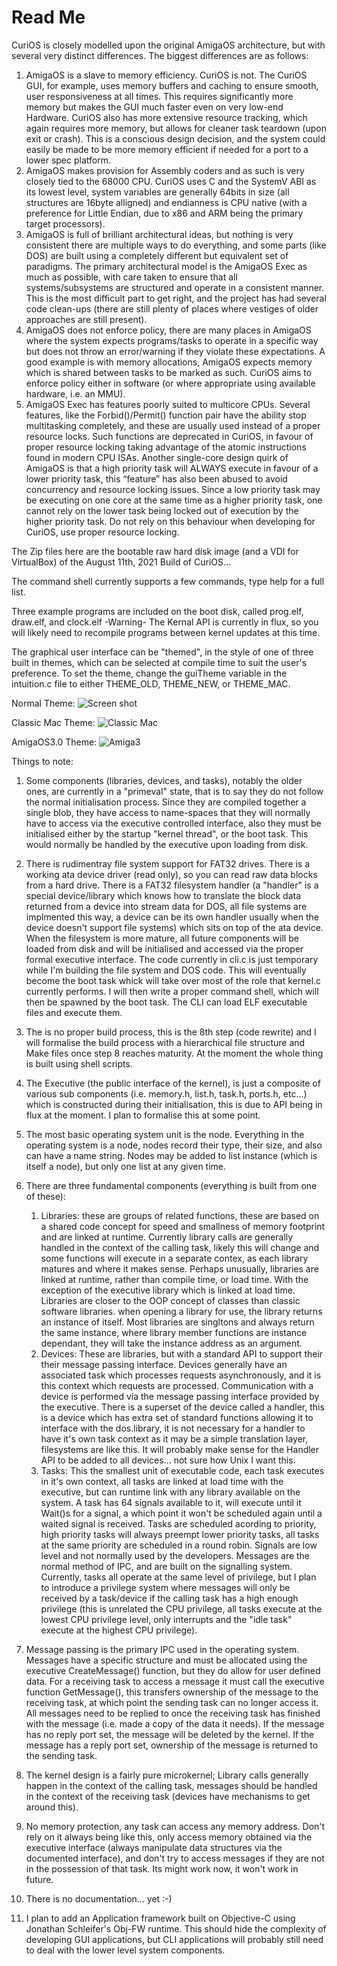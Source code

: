 # Read Me

CuriOS is closely modelled upon the original AmigaOS architecture, but with several very distinct differences. The biggest differences are as follows:
1.	AmigaOS is a slave to memory efficiency. CuriOS is not. The CuriOS GUI, for example, uses memory buffers and caching to ensure smooth, user responsiveness at all times. This requires significantly more memory but makes the GUI much faster even on very low-end Hardware. CuriOS also has more extensive resource tracking, which again requires more memory, but allows for cleaner task teardown (upon exit or crash). This is a conscious design decision, and the system could easily be made to be more memory efficient if needed for a port to a lower spec platform.
2.	AmigaOS makes provision for Assembly coders and as such is very closely tied to the 68000 CPU. CuriOS uses C and the SystemV ABI as its lowest level, system variables are generally 64bits in size (all structures are 16byte alligned) and endianness is CPU native (with a preference for Little Endian, due to x86 and ARM being the primary target processors).
3.	AmigaOS is full of brilliant architectural ideas, but nothing is very consistent there are multiple ways to do everything, and some parts (like DOS) are built using a completely different but equivalent set of paradigms. The primary architectural model is the AmigaOS Exec as much as possible, with care taken to ensure that all systems/subsystems are structured and operate in a consistent manner. This is the most difficult part to get right, and the project has had several code clean-ups (there are still plenty of places where vestiges of older approaches are still present).
4.	AmigaOS does not enforce policy, there are many places in AmigaOS where the system expects programs/tasks to operate in a specific way but does not throw an error/warning if they violate these expectations. A good example is with memory allocations, AmigaOS expects memory which is shared between tasks to be marked as such. CuriOS aims to enforce policy either in software (or where appropriate using available hardware, i.e. an MMU).
5.	AmigaOS Exec has features poorly suited to multicore CPUs. Several features, like the Forbid()/Permit() function pair have the ability stop multitasking completely, and these are usually used instead of a proper resource locks. Such functions are deprecated in CuriOS, in favour of proper resource locking taking advantage of the atomic instructions found in modern CPU ISAs. Another single-core design quirk of AmigaOS is that a high priority task will ALWAYS execute in favour of a lower priority task, this “feature” has also been abused to avoid concurrency and resource locking issues. Since a low priority task may be executing on one core at the same time as a higher priority task, one cannot rely on the lower task being locked out of execution by the higher priority task. Do not rely on this behaviour when developing for CuriOS, use proper resource locking.



The Zip files here are the bootable raw hard disk image (and a VDI for VirtualBox) of the August 11th, 2021 Build of CuriOS...

The command shell currently supports a few commands, type help for a full list.

Three example programs are included on the boot disk, called prog.elf, draw.elf, and clock.elf
-Warning- The Kernal API is currently in flux, so you will likely need to recompile programs between kernel updates at this time.

The graphical user interface can be "themed", in the style of one of three built in themes, which can be selected at compile time to suit the user's preference. To set the theme, change the guiTheme variable in the intuition.c file to either THEME_OLD, THEME_NEW, or THEME_MAC.

Normal Theme:
![Screen shot](https://github.com/h5n1xp/CuriOS/blob/main/ScreenShot.png)

Classic Mac Theme:
![Classic Mac](https://github.com/h5n1xp/CuriOS/blob/main/ScreenShot1.png)

AmigaOS3.0 Theme:
![Amiga3](https://github.com/h5n1xp/CuriOS/blob/main/ScreenShot2.png)

Things to note:
1. Some components (libraries, devices, and tasks), notably the older ones, are currently in a "primeval" state, that is to say they do not follow the normal initialisation process. Since they are compiled together a single blob, they have access to name-spaces that they will normally have to access via the executive controlled interface, also they must be initialised either by the startup "kernel thread", or the boot task. This would normally be handled by the executive upon loading from disk.

2. There is rudimentray file system support for FAT32 drives. There is a working ata device driver (read only), so you can read raw data blocks from a hard drive. There is a FAT32 filesystem handler (a "handler" is a special device/library which knows how to translate the block data returned from a device into stream data for DOS, all file systems are implmented this way, a device can be its own handler usually when the device doesn't support file systems) which sits on top of the ata device. When the filesystem is more mature, all future components will be loaded from disk and will be initialised and accessed via the proper formal executive interface. The code currently in cli.c is just temporary while I'm building the file system and DOS code. This will eventually become the boot task whick will take over most of the role that kernel.c currently performs. I will then write a proper command shell, which will then be spawned by the boot task. The CLI can load ELF executable files and execute them.

3. The is no proper build process, this is the 8th step (code rewrite) and I will formalise the build process with a hierarchical file structure and Make files once step 8 reaches maturity. At the moment the whole thing is built using shell scripts.

4. The Executive (the public interface of the kernel), is just a composite of various sub components (i.e. memory.h, list.h, task.h, ports.h, etc...) which is constructed during their initialisation, this is due to API being in flux at the moment. I plan to formalise this at some point.

5. The most basic operating system unit is the node. Everything in the operating system is a node, nodes record their type, their size, and also can have a name string. Nodes may be added to list instance (which is itself a node), but only one list at any given time.

6. There are three fundamental components (everything is built from one of these):
    1. Libraries: these are groups of related functions, these are based on a shared code concept for speed and smallness of memory footprint and are linked at runtime. Currently library calls are generally handled in the context of the calling task, likely this will change and some functions will execute in a separate contex, as each library matures and where it makes sense. Perhaps unusually, libraries are linked at runtime, rather than compile time, or load time. With the exception of the executive library which is linked at load time. Libraries are closer to the OOP concept of classes than classic software libraries. when opening a library for use, the library returns an instance of itself. Most libraries are singltons and always return the same instance, where library member functions are instance dependant, they will take the instance address as an argument. 
    2. Devices: These are libraries, but with a standard API to support their their message passing interface. Devices generally have an associated task which processes requests asynchronously, and it is this context which requests are processed. Communication with a device is performed via the message passing interface provided by the executive.
       There is a superset of the device called a handler, this is a device which has extra set of standard functions allowing it to interface with the dos.library, it is not necessary for a handler to have it's own task context as it may be a simple translation layer, filesystems are like this. It will probably make sense for the Handler API to be added to all devices... not sure how Unix I want this.
    3. Tasks: This the smallest unit of executable code, each task executes in it's own context, all tasks are linked at load time with the executive, but can runtime link with any library available on the system. A task has 64 signals available to it, will execute until it Wait()s for a signal, a which point it won't be scheduled again until a waited signal is received. Tasks are scheduled acording to priority, high priority tasks will always preempt lower priority tasks, all tasks at the same priority are scheduled in a round robin. Signals are low level and not normally used by the developers. Messages are the normal method of IPC, and are built on the signalling system. Currently, tasks all operate at the same level of privilege, but I plan to introduce a privilege system where messages will only be received by a task/device if the calling task has a high enough privilege (this is unrelated the CPU privilege, all tasks execute at the lowest CPU privilege level, only interrupts and the "idle task" execute at the highest CPU privilege).

7. Message passing is the primary IPC used in the operating system. Messages have a specific structure and must be allocated using the executive CreateMessage() function, but they do allow for user defined data. For a receiving task to access a message it must call the executive function GetMessage(), this transfers ownership of the message to the receiving task, at which point the sending task can no longer access it. All messages need to be replied to once the receiving task has finished with the message (i.e. made a copy of the data it needs). If the message has no reply port set, the message will be deleted by the kernel. If the message has a reply port set, ownership of the message is returned to the sending task.

8. The kernel design is a fairly pure microkernel; Library calls generally happen in the context of the calling task, messages should be handled in the context of the receiving task (devices have mechanisms to get around this).

9. No memory protection, any task can access any memory address. Don't rely on it always being like this, only access memory obtained via the executive interface (always manipulate data structures via the documented interface), and don't try to access messages if they are not in the possession of that task. Its might work now, it won't work in future. 

10. There is no documentation... yet :-)

11. I plan to add an Application framework built on Objective-C using Jonathan Schleifer's Obj-FW runtime. This should hide the complexity of developing GUI applications, but CLI applications will probably still need to deal with the lower level system components.
